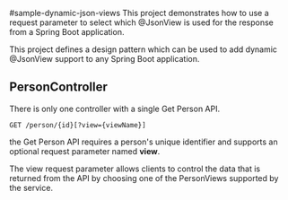#sample-dynamic-json-views
This project demonstrates how to use a request parameter to select which @JsonView is used for the response from a Spring Boot application.

This project defines a design pattern which can be used to add dynamic @JsonView support to any Spring Boot application.


## PersonController
There is only one controller with a single Get Person API.

```
GET /person/{id}[?view={viewName}]
```

the Get Person API requires a person's unique identifier and supports an optional request parameter named **view**.  

The view request parameter allows clients to control the data that is returned from the API by choosing one of the PersonViews supported by the service.
